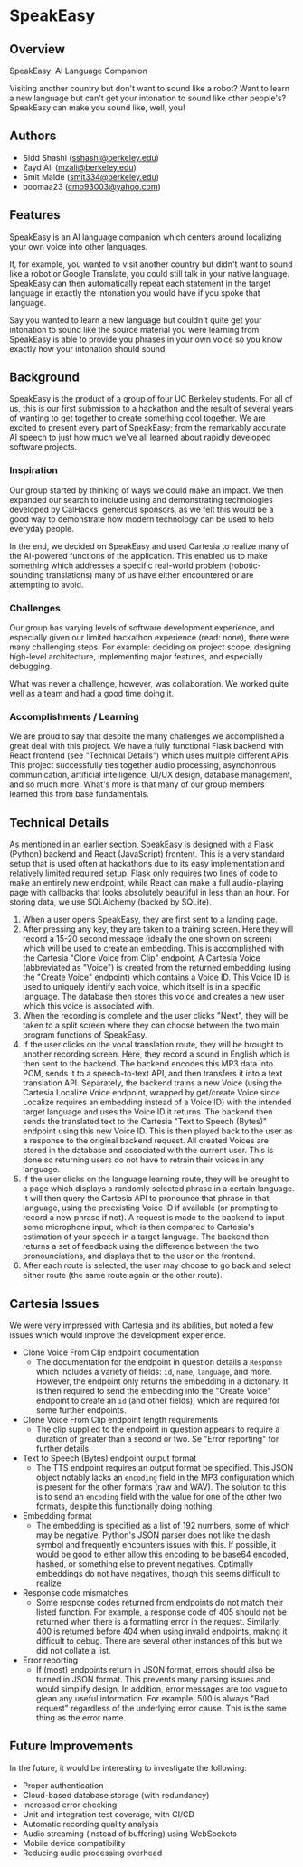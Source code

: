 # SpeakEasy

## Overview

SpeakEasy: AI Language Companion

Visiting another country but don't want to sound like a robot? Want to learn a new language but can't get your intonation to sound like other people's? SpeakEasy can make you sound like, well, you!

## Authors

- Sidd Shashi (sshashi@berkeley.edu)
- Zayd Ali (mzali@berkeley.edu)
- Smit Malde (smit334@berkeley.edu)
- boomaa23 (cmo93003@yahoo.com)

## Features
SpeakEasy is an AI language companion which centers around localizing your own voice into other languages. 

If, for example, you wanted to visit another country but didn't want to sound like a robot or Google Translate, you could still talk in your native language. SpeakEasy can then automatically repeat each statement in the target language in exactly the intonation you would have if you spoke that language.

Say you wanted to learn a new language but couldn't quite get your intonation to sound like the source material you were learning from. SpeakEasy is able to provide you phrases in your own voice so you know exactly how your intonation should sound.


## Background

SpeakEasy is the product of a group of four UC Berkeley students. For all of us, this is our first submission to a hackathon and the result of several years of wanting to get together to create something cool together. We are excited to present every part of SpeakEasy; from the remarkably accurate AI speech to just how much we've all learned about rapidly developed software projects.


### Inspiration

Our group started by thinking of ways we could make an impact. We then expanded our search to include using and demonstrating technologies developed by CalHacks' generous sponsors, as we felt this would be a good way to demonstrate how modern technology can be used to help everyday people.

In the end, we decided on SpeakEasy and used Cartesia to realize many of the AI-powered functions of the application. This enabled us to make something which addresses a specific real-world problem (robotic-sounding translations) many of us have either encountered or are attempting to avoid.


### Challenges

Our group has varying levels of software development experience, and especially given our limited hackathon experience (read: none), there were many challenging steps. For example: deciding on project scope, designing high-level architecture, implementing major features, and especially debugging. 

What was never a challenge, however, was collaboration. We worked quite well as a team and had a good time doing it.


### Accomplishments / Learning

We are proud to say that despite the many challenges we accomplished a great deal with this project. We have a fully functional Flask backend with React frontend (see "Technical Details") which uses multiple different APIs. This project successfully ties together audio processing, asynchonrous communication, artificial intelligence, UI/UX design, database management, and so much more. What's more is that many of our group members learned this from base fundamentals.

## Technical Details

As mentioned in an earlier section, SpeakEasy is designed with a Flask (Python) backend and React (JavaScript) frontent. This is a very standard setup that is used often at hackathons due to its easy implementation and relatively limited required setup. Flask only requires two lines of code to make an entirely new endpoint, while React can make a full audio-playing page with callbacks that looks absolutely beautiful in less than an hour. For storing data, we use SQLAlchemy (backed by SQLite).

1. When a user opens SpeakEasy, they are first sent to a landing page.
2. After pressing any key, they are taken to a training screen. Here they will record a 15-20 second message (ideally the one shown on screen) which will be used to create an embedding. This is accomplished with the Cartesia "Clone Voice from Clip" endpoint. A Cartesia Voice (abbreviated as "Voice") is created from the returned embedding (using the "Create Voice" endpoint) which contains a Voice ID. This Voice ID is used to uniquely identify each voice, which itself is in a specific language. The database then stores this voice and creates a new user which this voice is associated with.
3. When the recording is complete and the user clicks "Next", they will be taken to a split screen where they can choose between the two main program functions of SpeakEasy.
4. If the user clicks on the vocal translation route, they will be brought to another recording screen. Here, they record a sound in English which is then sent to the backend. The backend encodes this MP3 data into PCM, sends it to a speech-to-text API, and then transfers it into a text translation API. Separately, the backend trains a new Voice (using the Cartesia Localize Voice endpoint, wrapped by get/create Voice since Localize requires an embedding instead of a Voice ID) with the intended target language and uses the Voice ID it returns. The backend then sends the translated text to the Cartesia "Text to Speech (Bytes)" endpoint using this new Voice ID. This is then played back to the user as a response to the original backend request. All created Voices are stored in the database and associated with the current user. This is done so returning users do not have to retrain their voices in any language.
5. If the user clicks on the language learning route, they will be brought to a page which displays a randomly selected phrase in a certain language. It will then query the Cartesia API to pronounce that phrase in that language, using the preexisting Voice ID if available (or prompting to record a new phrase if not). A request is made to the backend to input some microphone input, which is then compared to Cartesia's estimation of your speech in a target language. The backend then returns a set of feedback using the difference between the two pronounciations, and displays that to the user on the frontend.
6. After each route is selected, the user may choose to go back and select either route (the same route again or the other route).

## Cartesia Issues

We were very impressed with Cartesia and its abilities, but noted a few issues which would improve the development experience.

- Clone Voice From Clip endpoint documentation
    - The documentation for the endpoint in question details a `Response` which includes a variety of fields: `id`, `name`, `language`, and more. However, the endpoint only returns the embedding in a dictonary. It is then required to send the embedding into the "Create Voice" endpoint to create an `id` (and other fields), which are required for some further endpoints.
- Clone Voice From Clip endpoint length requirements
    - The clip supplied to the endpoint in question appears to require a duration of greater than a second or two. Se "Error reporting" for further details.
- Text to Speech (Bytes) endpoint output format
    - The TTS endpoint requires an output format be specified. This JSON object notably lacks an `encoding` field in the MP3 configuration which is present for the other formats (raw and WAV). The solution to this is to send an `encoding` field with the value for one of the other two formats, despite this functionally doing nothing.
- Embedding format
    - The embedding is specified as a list of 192 numbers, some of which may be negative. Python's JSON parser does not like the dash symbol and frequently encounters issues with this. If possible, it would be good to either allow this encoding to be base64 encoded, hashed, or something else to prevent negatives. Optimally embeddings do not have negatives, though this seems difficult to realize.
- Response code mismatches
    - Some response codes returned from endpoints do not match their listed function. For example, a response code of 405 should not be returned when there is a formatting error in the request. Similarly, 400 is returned before 404 when using invalid endpoints, making it difficult to debug. There are several other instances of this but we did not collate a list.
- Error reporting
    - If (most) endpoints return in JSON format, errors should also be turned in JSON format. This prevents many parsing issues and would simplify design. In addition, error messages are too vague to glean any useful information. For example, 500 is always "Bad request" regardless of the underlying error cause. This is the same thing as the error name.


## Future Improvements

In the future, it would be interesting to investigate the following:
- Proper authentication
- Cloud-based database storage (with redundancy)
- Increased error checking
- Unit and integration test coverage, with CI/CD
- Automatic recording quality analysis
- Audio streaming (instead of buffering) using WebSockets
- Mobile device compatibility
- Reducing audio processing overhead